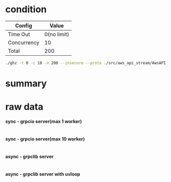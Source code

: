 # condition
| Config      | Value       |
|-------------|-------------|
| Time Out    | 0(no limit) |
| Concurrency | 10          |
| Total       | 200         |
```bash
./ghz -t 0 -c 10 -n 200 --insecure --proto ./src/aws_api_stream/AwsAPI.proto --call AwsAPI.S3.GetObjects -d '{"bucket":"storybook.spaceone.dev"}' 0.0.0.0:50051
```

# summary


# raw data

#### sync - grpcio server(max 1 worker)
```bash

```
#### sync - grpcio server(max 10 worker)
```bash

```
#### async - grpclib server
```bash


```
#### async - grpclib server with uvloop 
```bash

```